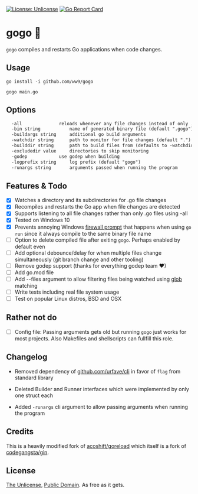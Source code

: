 [![License: Unlicense](https://img.shields.io/badge/license-Unlicense-blue.svg)](http://unlicense.org/) [![Go Report Card](https://goreportcard.com/badge/github.com/ww9/gogo)](https://goreportcard.com/report/github.com/ww9/gogo)

# gogo 🏃

`gogo` compiles and restarts Go applications when code changes.

## Usage

`go install -i github.com/ww9/gogo`

`gogo main.go`

## Options

```txt
  -all				reloads whenever any file changes instead of only .go files
  -bin string			name of generated binary file (default ".gogo")
  -buildargs string		additional go build arguments
  -watchdir string		path to monitor for file changes (default ".")
  -builddir string		path to build files from (defaults to -watchdir)
  -excludedir value		directories to skip monitoring
  -godep			use godep when building
  -logprefix string		log prefix (default "gogo")
  -runargs string		arguments passed when running the program
```

## Features & Todo

- [x] Watches a directory and its subdirectories for .go file changes
- [x] Recompiles and restarts the Go app when file changes are detected
- [X] Supports listening to all file changes rather than only .go files using -all
- [x] Tested on Windows 10
- [x] Prevents annoying Windows [firewall prompt](annoying_windows_network_prompt.png) that happens when using `go run` since it always compile to the same binary file name
- [ ] Option to delete compiled file after exiting `gogo`. Perhaps enabled by default even
- [ ] Add optional debounce/delay for when multiple files change simultaneously (git branch change and other tooling)
- [ ] Remove godep support (thanks for everything godep team ❤)
- [ ] Add go.mod file
- [ ] Add --files argument to allow filtering files being watched using [glob](https://en.wikipedia.org/wiki/Glob_(programming)) matching
- [ ] Write tests including real file system usage
- [ ] Test on popular Linux distros, BSD and OSX

## Rather not do

- [ ] Config file: Passing arguments gets old but running `gogo` just works for most projects. Also Makefiles and shellscripts can fullfill this role.

## Changelog

* Removed dependency of [github.com/urfave/cli](https://github.com/urfave/cli) in favor of `flag` from standard library

* Deleted Builder and Runner interfaces which were implemented by only one struct each

* Added `-runargs` cli argument to allow passing arguments when running the program

## Credits

This is a heavily modified fork of [acoshift/goreload](https://github.com/acoshift/goreload) which itself is a fork of [codegangsta/gin](https://github.com/codegangsta/gin).

## License

[The Unlicense](http://unlicense.org/), [Public Domain](https://gist.github.com/ww9/4c4481fb7b55186960a34266078c88b1). As free as it gets.